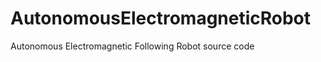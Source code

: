 AutonomousElectromagneticRobot
==============================

Autonomous Electromagnetic Following Robot source code
